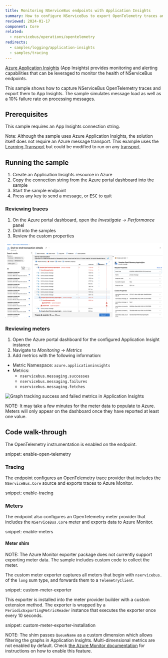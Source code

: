 ```yaml
---
title: Monitoring NServiceBus endpoints with Application Insights
summary: How to configure NServiceBus to export OpenTelemetry traces and meters to Application Insights
reviewed: 2024-01-17
component: Core
related:
  - nservicebus/operations/opentelemetry
redirects:
  - samples/logging/application-insights
  - samples/tracing
---
```


[Azure Application Insights](https://docs.microsoft.com/en-us/azure/azure-monitor/app/app-insights-overview) (App Insights) provides monitoring and alerting capabilities that can be leveraged to monitor the health of NServiceBus endpoints.

This sample shows how to capture NServiceBus OpenTelemetry traces and export them to App Insights. The sample simulates message load as well as a 10% failure rate on processing messages.

## Prerequisites

This sample requires an App Insights connection string.

Note: Although the sample uses Azure Application Insights, the solution itself does not require an Azure message transport. This example uses the [Learning Transport](/transports/learning/) but could be modified to run on any [transport](/transports/).

## Running the sample

1. Create an Application Insights resource in Azure
2. Copy the connection string from the Azure portal dashboard into the sample
3. Start the sample endpoint
4. Press any key to send a message, or <kbd>ESC</kbd> to quit

### Reviewing traces

1. On the Azure portal dashboard, open the _Investigate_ → _Performance_ panel
2. Drill into the samples
3. Review the custom properties

![Timeline view of a trace in Application Insights](trace-timeline.png)

### Reviewing meters

1. Open the Azure portal dashboard for the configured Application Insight instance
2. Navigate to _Monitoring_ → _Metrics_
3. Add metrics with the following information:
- Metric Namespace: `azure.applicationinsights`
- Metrics:
  - `nservicebus.messaging.successes`
  - `nservicebus.messaging.failures`
  - `nservicebus.messaging.fetches`

![Graph tracking success and failed metrics in Application Insights](metrics-dashboard.png)

NOTE: It may take a few minutes for the meter data to populate to Azure. Meters will only appear on the dashboard once they have reported at least one value.

## Code walk-through

The OpenTelemetry instrumentation is enabled on the endpoint.

snippet: enable-open-telemetry

### Tracing

The endpoint configures an OpenTelemetry trace provider that includes the `NServiceBus.Core` source and exports traces to Azure Monitor.

snippet: enable-tracing

### Meters

The endpoint also configures an OpenTelemetry meter provider that includes the `NServiceBus.Core` meter and exports data to Azure Monitor.

snippet: enable-meters

#### Meter shim

NOTE: The Azure Monitor exporter package does not currently support exporting meter data. The sample includes custom code to collect the meter.

The custom meter exporter captures all meters that begin with `nservicebus.` of the `long` sum type, and forwards them to a `TelemetryClient`.

snippet: custom-meter-exporter

This exporter is installed into the meter provider builder with a custom extension method. The exporter is wrapped by a `PeriodicExportingMetricReader` instance that executes the exporter once every 10 seconds.

snippet: custom-meter-exporter-installation

NOTE: The shim passes `QueueName` as a custom dimension which allows filtering the graphs in Application Insights. Multi-dimensional metrics are not enabled by default. Check [the Azure Monitor documentation](https://docs.microsoft.com/en-us/azure/azure-monitor/app/get-metric#enable-multi-dimensional-metrics) for instructions on how to enable this feature.
